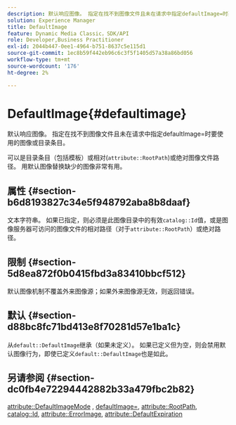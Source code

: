```yaml
---
description: 默认响应图像。 指定在找不到图像文件且未在请求中指定defaultImage=时要使用的图像或目录条目。
solution: Experience Manager
title: DefaultImage
feature: Dynamic Media Classic，SDK/API
role: Developer,Business Practitioner
exl-id: 2044b447-0ee1-4964-b751-8637c5e115d1
source-git-commit: 1ec8b59f442eb96c6c3f5f1405d57a38a86bd056
workflow-type: tm+mt
source-wordcount: '176'
ht-degree: 2%

---
```


# DefaultImage{#defaultimage}

默认响应图像。 指定在找不到图像文件且未在请求中指定defaultImage=时要使用的图像或目录条目。

可以是目录条目（包括模板）或相对(`attribute::RootPath`)或绝对图像文件路径。 用默认图像替换缺少的图像非常有用。

## 属性 {#section-b6d8193827c34e5f948792aba8b8daaf}

文本字符串。 如果已指定，则必须是此图像目录中的有效`catalog::Id`值，或是图像服务器可访问的图像文件的相对路径（对于`attribute::RootPath`）或绝对路径。

## 限制 {#section-5d8ea872f0b0415fbd3a83410bbcf512}

默认图像机制不覆盖外来图像源；如果外来图像源无效，则返回错误。

## 默认 {#section-d88bc8fc71bd413e8f70281d57e1ba1c}

从`default::DefaultImage`继承（如果未定义）。 如果已定义但为空，则会禁用默认图像行为，即使已定义`default::DefaultImage`也是如此。

## 另请参阅 {#section-dc0fb4e72294442882b33a479fbc2b82}

[attribute::DefaultImageMode](../../../../../is-api/image-catalog/image-serving-api-ref/c-image-catalog-reference/c-attributes-reference/r-defaultimagemode.md#reference-8a996af162f84e46bbe9e6e0d4e26782) ,  [defaultImage=](../../../../../is-api/image-catalog/image-serving-api-ref/c-image-catalog-reference/c-attributes-reference/r-is-cat-defaultimage.md#reference-8e9900e129f54ed68462a3c2fc3bc433),  [attribute::RootPath](../../../../../is-api/image-catalog/image-serving-api-ref/c-image-catalog-reference/c-attributes-reference/r-rootpath.md#reference-17d57e5967be403b8408fa7214017494),  [catalog::Id](/help/aem-is-ir-api/is-api/image-catalog/image-serving-api-ref/c-image-catalog-reference/c-image-svg-data-reference/c-image-data-reference/r-id-cat.md),  [attribute::ErrorImage](../../../../../is-api/image-catalog/image-serving-api-ref/c-image-catalog-reference/c-attributes-reference/r-errorimage.md#reference-c494d5d8b2584fe3800f35baabd0292c),  [attribute::DefaultExpiration](../../../../../is-api/image-catalog/image-serving-api-ref/c-image-catalog-reference/c-attributes-reference/r-defaultexpiration.md#reference-0526166fab654fceb243b75d1ea4f0cf)
